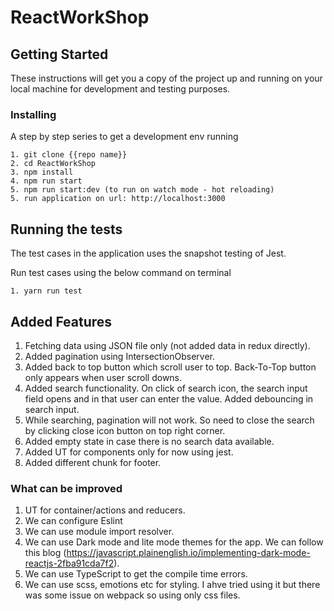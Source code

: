 
# ReactWorkShop

## Getting Started

These instructions will get you a copy of the project up and running on your local machine for development and testing purposes.

### Installing

A step by step series to get a development env running

```
1. git clone {{repo name}}
2. cd ReactWorkShop
3. npm install
4. npm run start
5. npm run start:dev (to run on watch mode - hot reloading)
5. run application on url: http://localhost:3000

```

## Running the tests

The test cases in the application uses the snapshot testing of Jest.

Run test cases using the below command on terminal

```
1. yarn run test

```

## Added Features

1. Fetching data using JSON file only (not added data in redux directly).
2. Added pagination using IntersectionObserver.
3. Added back to top button which scroll user to top. Back-To-Top button only appears when user scroll downs.
4. Added search functionality. On click of search icon, the search input field opens and in that user can enter the value. Added debouncing in search input.
5. While searching, pagination will not work. So need to close the search by clicking close icon button on top right corner.
6. Added empty state in case there is no search data available.
7. Added UT for components only for now using jest.
8. Added different chunk for footer.


### What can be improved

1. UT for container/actions and reducers.
2. We can configure Eslint
3. We can use module import resolver.
4. We can use Dark mode and lite mode themes for the app. We can follow this blog (https://javascript.plainenglish.io/implementing-dark-mode-reactjs-2fba91cda7f2).
5. We can use TypeScript to get the compile time errors.
6. We can use scss, emotions etc for styling. I ahve tried using it but there was some issue on webpack so using only css files.
